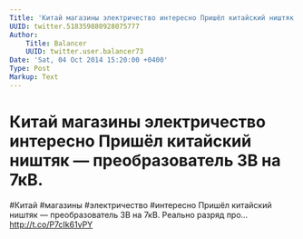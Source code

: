```yaml
---
Title: 'Китай магазины электричество интересно Пришёл китайский ништяк — преобразователь 3В на 7кВ.'
UUID: twitter.518359880928075777
Author:
    Title: Balancer
    UUID: twitter.user.balancer73
Date: 'Sat, 04 Oct 2014 15:20:00 +0400'
Type: Post
Markup: Text
---
```


# Китай магазины электричество интересно Пришёл китайский ништяк — преобразователь 3В на 7кВ.

#Китай #магазины #электричество #интересно Пришёл китайский
ништяк — преобразователь 3В на 7кВ. Реально разряд про…
http://t.co/P7cIk61vPY